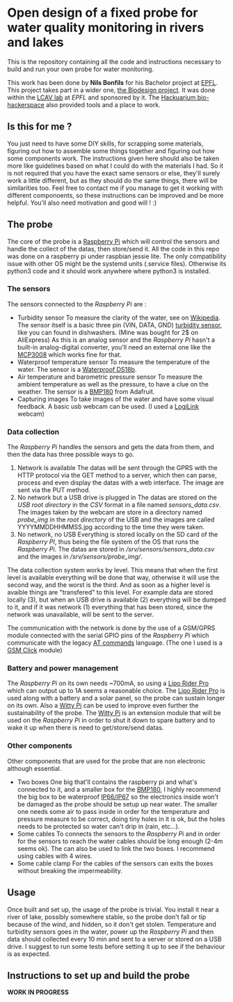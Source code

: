 # Open design of a fixed probe for water quality monitoring in rivers and lakes

This is the repository containing all the code and instructions necessary to build and run your own probe for water monitoring.

This work has been done by **Nils Bonfils** for his Bachelor project at [EPFL](http://epfl.ch/).
This project takes part in a wider one, [the Biodesign project](https://biodesign.cc/). It was done within the [LCAV lab](http://lcav.epfl.ch/) at _EPFL_ and sponsored by it. The [Hackuarium bio-hackerspace](http://www.hackuarium.ch/en/) also provided tools and a place to work.

## Is this for me ?

You just need to have some DIY skills, for scrapping some materials, figuring out how to assemble some things together and figuring out how some components work. The instructions given here should also be taken more like guidelines based on what I could do with the materials I had. So it is not required that you have the exact same sensors or else, they'll surely work a little different, but as they should do the same things, there will be similarities too.
Feel free to contact me if you manage to get it working with different componoents, so these instructions can be improved and be more helpful.
You'll also need motivation and good will ! :)

## The probe

The core of the probe is a [Raspberry Pi][rpi] which will control the sensors and handle the collect of the datas, then store/send it.
All the code in this repo was done on a raspberry pi under raspbian jessie lite. The only compatibility issue with other OS might be the systemd units (.service files). Otherwise its python3 code and it should work anywhere where python3 is installed.

### The sensors

The sensors connected to the _Raspberry Pi_ are :
+ Turbidity sensor
   To measure the clarity of the water, see on [Wikipedia](https://en.wikipedia.org/wiki/Turbidity).
   The sensor itself is a basic three pin (VIN, DATA, GND) [turbidity sensor][turb_sensor_img], like you can found in dishwashers. (Mine was bought for 2$ on AliExpress)
   As this is an analog sensor and the _Raspberry Pi_ hasn't a built-in analog-digital converter, you'll need an external one like the [MCP3008][mcp3008] which works fine for that.
+ Waterproof temperature sensor
   To measure the temperature of the water.
   The sensor is a [Waterproof DS18b](https://www.sparkfun.com/products/11050).
+ Air temperature and barometric pressure sensor
   To measure the ambient temperature as well as the pressure, to have a clue on the weather.
   The sensor is a [BMP180][bmp180] from Adafruit.
+ Capturing images
   To take images of the water and have some visual feedback.
   A basic usb webcam can be used. (I used a [LogiLink](http://logilink.com/showproduct/UA0072.htm) webcam)

### Data collection

The _Raspberry Pi_ handles the sensors and gets the data from them, and then the data has three possible ways to go.
1. Network is available
   The datas will be sent through the GPRS with the HTTP protocol via the GET method to a server, which then can parse, process and even display the datas with a web interface. The image are sent via the PUT method.
2. No network but a USB drive is plugged in
   The datas are stored on the _USB root directory_ in the _CSV_ format in a file named *sensors_data.csv*. The images taken by the webcam are store in a directory named *probe_img* in the _root directory_ of the USB and the images are called YYYYMMDDHHMMSS.jpg according to the time they were taken.
3. No network, no USB
   Everything is stored locally on the SD card of the _Raspberry PI_, thus being the file system of the OS that runs the _Raspberry Pi_. The datas are stored in */srv/sensors/sensors_data.csv* and the images in */srv/sensors/probe_img/*.

The data collection system works by level. This means that when the first level is available everything will be done that way, otherwise it will use the second way, and the worst is the third. And as soon as a higher level is avaible things are "transfered" to this level. For example data are stored locally (3), but when an USB drive is available (2) everything will be dumped to it, and if it was network (1) everything that has been stored, since the network was unavailable, will be sent to the server.

The communication with the network is done by the use of a GSM/GPRS module connected with the serial GPIO pins of the _Raspberry Pi_ which communicate with the legacy [AT commands][at_commands] language. (The one I used is a [GSM Click][gsm_click] module)

### Battery and power management

The _Raspberry Pi_ on its own needs ~700mA, so using a [Lipo Rider Pro][lipo_rider_pro] which can output up to 1A seems a reasonable choice. The [Lipo Rider Pro][lipo_rider_pro] is used along with a battery and a solar panel, so the probe can sustain longer on its own.
Also a [Witty Pi][witty_pi] can be used to improve even further the sustainability of the probe. The [Witty Pi][witty_pi] is an extension module that will be used on the _Raspberry Pi_ in order to shut it down to spare battery and to wake it up when there is need to get/store/send datas.

### Other components

Other components that are used for the probe that are non electronic although essential.
+ Two boxes
   One big that'll contains the raspberry pi and what's connected to it, and a smaller box for the [BMP180][bmp180], I highly recommend the big box to be waterproof [IP66/IP67][ip] so the electronics inside won't be damaged as the probe should be setup up near water. The smaller one needs some air to pass inside in order for the temperature and pressure measure to be correct, doing tiny holes in it is ok, but the holes needs to be protected so water can't drip in (rain, etc...).
+ Some cables
   To connects the sensors to the _Raspberry Pi_ and in order for the sensors to reach the water cables should be long enough (2-4m seems ok). The can also be used to link the two boxes. I recommend using cables with 4 wires.
+ Some cable clamp
   For the cables of the sensors can exits the boxes without breaking the impermeability.

## Usage

Once built and set up, the usage of the probe is trivial.
You install it near a river of lake, possibly somewhere stable, so the probe don't fall or tip because of the wind, and hidden, so it don't get stolen. Temperature and turbidity sensors goes in the water, power up the _Raspberry Pi_ and then data should collected every 10 min and sent to a server or stored on a USB drive.
I suggest to run some tests before setting it up to see if the behaviour is as expected.

## Instructions to set up and build the probe

**WORK IN PROGRESS**

[bmp180]: https://www.adafruit.com/products/1603
[rpi]: https://www.raspberrypi.org/
[turb_sensor_img]: https://images.duckduckgo.com/iu/?u=http%3A%2F%2Fshop.aftabrayaneh.com%2Fimage%2Fcache%2Fdata%2Farduino%2Fsensors%2FLight_Color%2FB1286%2FTurbidity_Sensor_B1286-500x500.jpg&f=1
[mcp3008]: https://www.adafruit.com/products/856
[at_commands]: https://en.wikipedia.org/wiki/Hayes_command_set
[gsm_click]: http://www.mikroe.com/click/gsm/
[lipo_rider_pro]: http://seeedstudio.com/item_detail.html?p_id=992
[witty_pi]: http://www.uugear.com/witty-pi-realtime-clock-power-management-for-raspberry-pi/
[ip]: https://en.wikipedia.org/wiki/IP_Code
